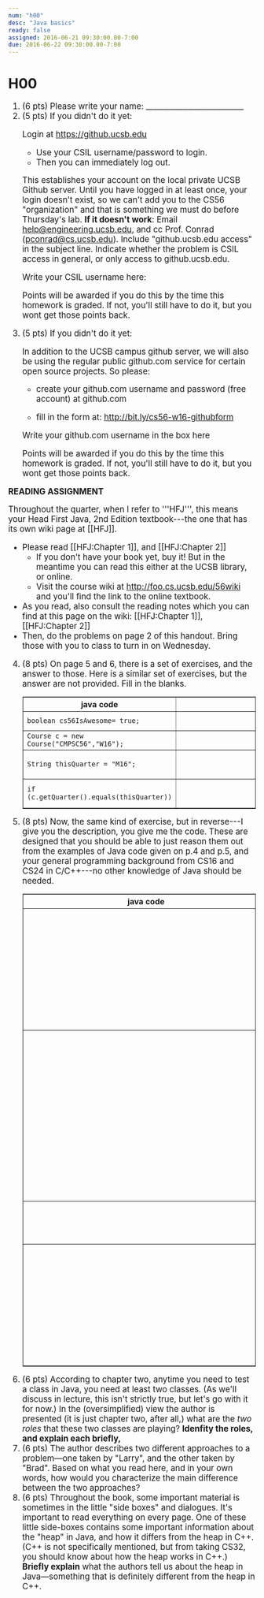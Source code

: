 ```yaml
---
num: "h00"
desc: "Java basics"
ready: false
assigned: 2016-06-21 09:30:00.00-7:00
due: 2016-06-22 09:30:00.00-7:00
---
```


# H00


<div style="font-size:120%">

<ol>

<li> (6 pts) Please write your name: __________________________


<li> (5 pts)  If you didn't do it yet: 

Login at https://github.ucsb.edu

* Use your CSIL username/password to login.
* Then you can immediately log out.

This establishes your account on the local private UCSB Github server.    Until you have logged in at least once, your login doesn't exist, so we can't add you to the CS56 "organization"&nbsp;and that is something we must do before Thursday's lab.       <b>If it doesn't work</b>: Email help@engineering.ucsb.edu, and cc Prof. Conrad (pconrad@cs.ucsb.edu).  Include "github.ucsb.edu access" in the subject line.     Indicate whether the problem is CSIL access in general, or only access to github.ucsb.edu.

Write your CSIL username here:

Points will be awarded if you do this by the time this homework is graded.  If not, you'll still have to do it, but you wont get those points back.

</li>

<li> (5 pts) If you didn't do it yet:

In addition to the UCSB campus github server, we will also be using the regular public github.com service for certain open source projects.   So please:


* create your github.com username and password (free account) at github.com

* fill in the form at: http://bit.ly/cs56-w16-githubform

Write your github.com username in the box here

Points will be awarded if you do this by the time this homework is graded.  If not, you'll still have to do it, but you wont get those points back.

</li>
</ol>

<b>READING ASSIGNMENT</b>

Throughout the quarter, when I refer to '''HFJ''', this means your Head First Java, 2nd Edition textbook---the one that has its own wiki page at [[HFJ]].

* Please read [[HFJ:Chapter 1]], and [[HFJ:Chapter 2]]
    * If you don't have your book yet, buy it!  But in the meantime you can read this either at the UCSB library, or online.
    * Visit the course wiki at http://foo.cs.ucsb.edu/56wiki and you'll find the link to the online textbook.   
* As you read, also consult the reading notes which you can find at this page on the wiki: [[HFJ:Chapter 1]], [[HFJ:Chapter 2]]
* Then, do the problems on page 2 of this handout.   Bring those with you to class to turn in on Wednesday.


<ol start="4">

<li> (8 pts) On page 5 and 6, there is a set of exercises, and the answer to those.  Here is a similar set of exercises, but the answer are not provided.  Fill in the blanks.

<table class="wikitable" border="1" width="100%">
<tr>
<th> java code</th>
<th> explanation</th>
</tr>
<tr>
<td> <code>boolean cs56IsAwesome= true;<code>   </td>
<td> <div style="height: 2em; width: 30em;">&nbsp;</div></td>
</tr>
<tr>
<td> <code>Course c = new Course("CMPSC56","W16");<code> </td>
<td> <div style="height: 2em; width: 30em;">&nbsp;</div></td>
</td>
</tr>
<tr>
<td> <code>String thisQuarter = "M16";<code></td>
<td> <div style="padding-top: 2em; padding-left: 30em;">&nbsp;</div></td>
<tr>
<td> <code>if (c.getQuarter().equals(thisQuarter))<code> </td>
<td> <div style="padding-top: 2em; padding-left: 30em;">&nbsp;</div></td>
</tr>
</table>

</li>

<li> (8 pts) Now, the same kind of exercise, but in reverse---I give you the description, you give me the code.    These are designed that you should be able to just reason them out from the examples of Java code given on p.4 and p.5, and your general programming background from CS16 and CS24 in C/C++---no other knowledge of Java should be needed.

<table class="wikitable" border="1" width="100%">
<tr>
<th> java code</th>
<th> explanation</th>
</tr>
<td> <div style="padding-top: 2em; padding-left: 30em;">&nbsp;</div></td>
<td> declare a variable that indicates whether this year is a leap year or not, and initialize it to say that it is not a leap year</td>
</tr>
<tr>
<td> <div style="padding-top: 2em; padding-left: 30em;">&nbsp;</div></td>
<td> declare a variable item of type MenuItem, and initialize it to a "Caesar Salad" that costs 8.95.   Assume those are the two parameters that the constructor takes. </td>
</tr>
<tr>
<td> <div style="padding-top: 2em; padding-left: 30em;">&nbsp;</div></td>
<td> declare a variable of type double called total</td>
</tr>
<tr>
<td> <div style="padding-top: 2em; padding-left: 30em;">&nbsp;</div></td>
<td> an assignment statement that calls the method getPrice on the variable item and adds the result into the variable total</td>
</td>
</table>
</li>

<li> (6 pts) According to chapter two, anytime you need to test a class in Java, you need at least two classes.  (As we'll discuss in lecture, this isn't strictly true, but let's go with it for now.)   In the (oversimplified) view the author is presented (it is just chapter two, after all,) what are the <em>two roles</em> that these two classes are playing? <b>Idenfity the roles, and explain each briefly,</b> 
</li>

<li> (6 pts) The author describes two different approaches to a problem&mdash;one taken by "Larry", and the other taken by "Brad".    Based on what you read here, and in your own words, how would you characterize the main difference between the two approaches?    
</li>

<li> (6 pts) Throughout the book, some important material is sometimes in the little "side boxes" and dialogues.  It's important to read everything on every page.   One of these little side-boxes contains some important information about the "heap" in Java, and how it differs from the heap in C++.   (C++ is not specifically mentioned, but from taking CS32, you should know about how the heap works in C++.)    <b>Briefly explain</b> what the authors tell us about the heap in Java&mdash;something that is definitely different from the heap in C++. 
</li>
</ol>

